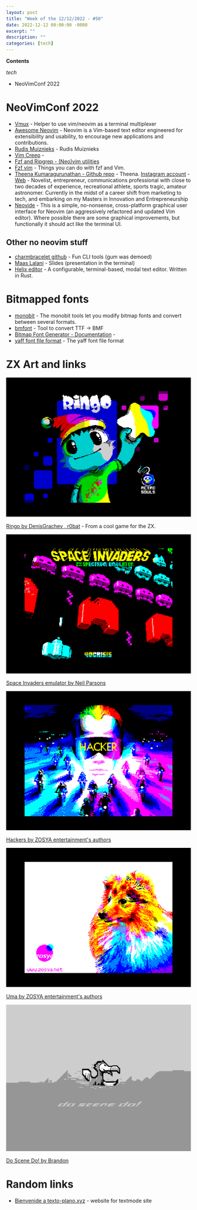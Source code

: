 ```yaml
---
layout: post
title: "Week of the 12/12/2022 - #50"
date: 2022-12-12 00:00:00 -0000
excerpt: ""
description: ""
categories: [tech]
---
```



**Contents**

*tech*

- NeoVimConf 2022

# NeoVimConf 2022

- [Vmux](https://github.com/yazgoo/vmux) - Helper to use vim/neovim as a terminal multiplexer
- [Awesome Neovim](https://github.com/rockerBOO/awesome-neovim) - Neovim is a Vim-based text editor engineered for extensibility and usability, to encourage new applications and contributions.
- [Rudis Muiznieks](https://rudism.com/) - Rudis Muiznieks
- [Vim Creep](https://rudism.com/vim-creep/) - 
- [Fzf and Ripgrep - (Neo)vim utilities](https://www.youtube.com/watch?v=loNdGAnKEf8)
- [Fzf vim](https://github.com/junegunn/fzf.vim) - Things you can do with fzf and Vim.
- [Theena Kumaragurunathan - Github repo](https://github.com/MiragianCycle) - Theena. [Instagram account](https://www.instagram.com/theenakumaraguru/) - [Web](https://theena.net/) - Novelist, entrepreneur, communications professional with close to two decades of experience, recreational athlete, sports tragic, amateur astronomer. Currently in the midst of a career shift from marketing to tech, and embarking on my Masters in Innovation and Entrepreneurship
- [Neovide](https://neovide.dev/index.html) - This is a simple, no-nonsense, cross-platform graphical user interface for Neovim (an aggressively refactored and updated Vim editor). Where possible there are some graphical improvements, but functionally it should act like the terminal UI.

## Other no neovim stuff

- [charmbracelet github](https://github.com/charmbracelet) - Fun CLI tools (gum was demoed)
- [Maas Lalani](https://github.com/maaslalani) - Slides (presentation in the terminal)
- [Helix editor](https://helix-editor.com/) - A configurable, terminal-based, modal text editor. Written in Rust.

# Bitmapped fonts

- [monobit](https://github.com/robhagemans/monobit) - The monobit tools let you modify bitmap fonts and convert between several formats.
- [bmfont](http://www.angelcode.com/products/bmfont) - Tool to convert TTF -> BMF
- [Bitmap Font Generator - Documentation](http://www.angelcode.com/products/bmfont/doc/file_format.html) - 
- [yaff font file format](https://github.com/robhagemans/monobit/blob/master/YAFF.md) - The yaff font file format

# ZX Art and links


![](/assets/imgs/2022-12-12/DenisGrachev_r0bat_-_Ringo_2022_3x.png)

[Ringo by DenisGrachev , r0bat](https://zxart.ee/eng/authors/d/denisgrachev/ringo/) - From a cool game for the ZX.


![](/assets/imgs/2022-12-12/Neil_Parsons_-_Space_Invaders_Emulator_2017_3x.png)

[Space Invaders emulator by Neil Parsons](https://zxart.ee/eng/authors/n/neil-parsons1/space-invaders-emulator/)

![](/assets/imgs/2022-12-12/ZOSYA_entertainments_authors_-_Hacker_2022_3x.png)

[Hackers by ZOSYA entertainment's authors](https://zxart.ee/eng/authors/z/zosya-entertainments-authors/hacker1/)

![](/assets/imgs/2022-12-12/ZOSYA_entertainments_authors_-_Uma_2021_3x.png)

[Uma by ZOSYA entertainment's authors](https://zxart.ee/eng/authors/z/zosya-entertainments-authors/uma1/)


![](/assets/imgs/2022-12-12/Brandon_-_Do_Scene_Do_2019_CAFe_2019_13_3x.png)

[Do Scene Do! by Brandon](https://zxart.ee/eng/authors/b/brandon/do-scene-do/)



# Random links

- [Bienvenide a texto-plano.xyz](https://texto-plano.xyz/) - website for textmode site

